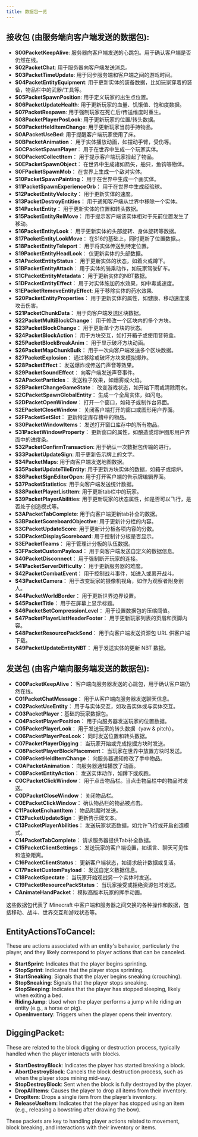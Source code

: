 ```yaml
---
title: 数据包一览
---
```


## 接收包 (由服务端向客户端发送的数据包):
- **S00PacketKeepAlive**: 服务器向客户端发送的心跳包。用于确认客户端是否仍然在线。
- **S02PacketChat**: 用于服务器向客户端发送消息。
- **S03PacketTimeUpdate**: 用于同步服务端和客户端之间的游戏时间。
- **S04PacketEntityEquipment**: 用于更新实体的装备数据，比如玩家穿着的装备，物品栏中的武器/工具等。
- **S05PacketSpawnPosition**: 用于定义玩家的出生点位置。
- **S06PacketUpdateHealth**: 用于更新玩家的血量、饥饿值、饱和度数据。
- **S07PacketRespawn**: 用于强制玩家在死亡后/传送维度时重生。
- **S08PacketPlayerPosLook**: 用于更新玩家的位置/转头数据。
- **S09PacketHeldItemChange**: 用于更新玩家当前手持物品。
- **S0APacketUseBed**: 用于提醒客户端玩家使用了床。
- **S0BPacketAnimation**： 用于实体播放动画，如摆动手臂，受伤等。
- **S0CPacketSpawnPlayer**： 用于在世界中生成一个玩家实体。
- **S0DPacketCollectItem**： 用于提示客户端玩家捡起了物品。
- **S0EPacketSpawnObject**： 在世界中生成诸如箭矢，船只，鱼钩等物体。
- **S0FPacketSpawnMob**： 在世界上生成一个敌对实体。
- **S10PacketSpawnPainting**： 用于在世界中生成一个画实体。
- **S11PacketSpawnExperienceOrb**： 用于在世界中生成经验球。
- **S12PacketEntityVelocity**： 用于更新实体的速度。
- **S13PacketDestroyEntities**： 用于通知客户端从世界中移除一个实体。
- **S14PacketEntity**： 用于更新实体的位置和转头数据。
- **S15PacketEntityRelMove**： 用于提示客户端该实体相对于先前位置发生了移动。
- **S16PacketEntityLook**： 用于更新实体的头部旋转、身体旋转等数据。
- **S17PacketEntityLookMove**： 在S16的基础上，同时更新了位置数据。。
- **S18PacketEntityTeleport**： 用于将实体传送到特定位置。
- **S19PacketEntityHeadLook**： 仅更新实体的头部数据。
- **S1APacketEntityStatus**： 用于更新实体的状态，如着火或蹲下。
- **S1BPacketEntityAttach**： 用于实体的骑乘动作，如玩家驾驶矿车。
- **S1CPacketEntityMetadata**： 用于更新实体的NBT数据。
- **S1DPacketEntityEffect**： 用于对实体施加药水效果，如中毒或速度。
- **S1EPacketRemoveEntityEffect**: 用于移除实体的药水效果.
- **S20PacketEntityProperties**： 用于更新实体的属性，如健康、移动速度或攻击伤害。
- **S21PacketChunkData**： 用于向客户端发送区块数据。
- **S22PacketMultiBlockChange**： 用于修改一个区块内的多个方块。
- **S23PacketBlockChange**： 用于更新单个方块的状态。
- **S24PacketBlockAction**： 用于方块交互，如打开箱子或使用音符盒。
- **S25PacketBlockBreakAnim**： 用于显示破坏方块动画。
- **S26PacketMapChunkBulk**： 用于一次向客户端发送多个区块数据。
- **S27PacketExplosion**： 通过移除或破坏方块来模拟爆炸。
- **S28PacketEffect**： 发送爆炸或传送门声音等效果。
- **S29PacketSoundEffect**： 向客户端发送声音事件。
- **S2APacketParticles**： 发送粒子效果，如烟雾或火焰。
- **S2BPacketChangeGameState**： 改变游戏状态，如开始下雨或清除雨水。
- **S2CPacketSpawnGlobalEntity**： 生成一个全局实体，如闪电。
- **S2DPacketOpenWindow**： 打开一个窗口，如箱子或制作台界面。
- **S2EPacketCloseWindow**： 关闭客户端打开的窗口或图形用户界面。
- **S2FPacketSetSlot**： 更新特定库存槽中的物品。
- **S30PacketWindowItems**： 发送打开窗口库存中的所有物品。
- **S31PacketWindowProperty**： 更新窗口的属性，如酿造或熔炉图形用户界面中的进度条。
- **S32PacketConfirmTransaction**: 用于确认一次数据包传输的进行。
- **S33PacketUpdateSign**: 用于更新告示牌上的文字。
- **S34PacketMaps**: 用于向客户端发送地图数据。
- **S35PacketUpdateTileEntity**: 用于更新方块实体的数据，如箱子或熔炉。
- **S36PacketSignEditorOpen**: 用于打开客户端的告示牌编辑界面。
- **S37PacketStatistics**: 用于向客户端发送统计数据。
- **S38PacketPlayerListItem**: 用于更新tab栏中的玩家。
- **S39PacketPlayerAbilities**: 用于更新玩家的状态属性，如是否可以飞行，是否处于创造模式等。
- **S3APacketTabComplete**: 用于向客户端更新tab补全的数据。
- **S3BPacketScoreboardObjective**: 用于更新计分栏的内容。
- **S3CPacketUpdateScore**: 用于更新计分板各项内容的分数。
- **S3DPacketDisplayScoreboard**: 用于控制计分板是否显示。
- **S3EPacketTeams**： 用于管理计分板的队伍数据。
- **S3FPacketCustomPayload**： 用于向客户端发送自定义的数据信息。
- **S40PacketDisconnect**： 用于强制断开玩家的连接。
- **S41PacketServerDifficulty**： 用于更新服务器的难度。
- **S42PacketCombatEvent**： 用于控制战斗事件，如进入或离开战斗。
- **S43PacketCamera**： 用于改变玩家的摄像机视角，如作为观察者附身别人。
- **S44PacketWorldBorder**： 用于更新世界边界设置。
- **S45PacketTitle**： 用于在屏幕上显示标题。
- **S46PacketSetCompressionLevel**： 用于设置数据包的压缩阈值。
- **S47PacketPlayerListHeaderFooter**： 用于更新玩家列表的页眉和页脚内容。
- **S48PacketResourcePackSend**： 用于向客户端发送资源包 URL 供客户端下载。
- **S49PacketUpdateEntityNBT**： 用于发送实体的更新 NBT 数据。

## 发送包 (由客户端向服务端发送的数据包):
- **C00PacketKeepAlive**： 客户端向服务器发送的心跳包，用于确认客户端仍然在线。
- **C01PacketChatMessage**： 用于从客户端向服务器发送聊天信息。
- **C02PacketUseEntity**： 用于与实体交互，如攻击实体或与实体交互。
- **C03PacketPlayer**：基础的玩家数据包。
- **C04PacketPlayerPosition**： 用于向服务器发送玩家的位置数据。
- **C05PacketPlayerLook**： 用于发送玩家的转头数据（yaw & pitch）。
- **C06PacketPlayerPosLook**： 同时发送位置和转头数据。
- **C07PacketPlayerDigging**： 当玩家开始或完成挖掘方块时发送。
- **C08PacketPlayerBlockPlacement**： 当玩家在世界中放置方块时发送。
- **C09PacketHeldItemChange**： 向服务器通知修改了手中物品。
- **C0APacketAnimation**： 向服务器通知播放了动画。
- **C0BPacketEntityAction**： 发送实体动作，如蹲下或疾跑。
- **C0CPacketClickWindow**： 用于点击物品栏。当点击物品栏中的物品时发送。
- **C0DPacketCloseWindow**： 关闭物品栏。
- **C0EPacketClickWindow**： 确认物品栏的物品被点击。
- **C11PacketEnchantItem**： 物品附魔时发送。
- **C12PacketUpdateSign**： 更新告示牌文本。
- **C13PacketPlayerAbilities**： 发送玩家状态数据，如允许飞行或开启创造模式。
- **C14PacketTabComplete**： 请求服务器提供Tab补全数据。
- **C15PacketClientSettings**： 发送玩家的客户端设置，如语言、聊天可见性和渲染距离。
- **C16PacketClientStatus**： 更新客户端状态，如请求统计数据或复活。
- **C17PacketCustomPayload**： 发送自定义数据信息。
- **C18PacketSpectate**： 当玩家开始观战另一个实体时发送。
- **C19PacketResourcePackStatus**： 当玩家接受或拒绝资源包时发送。
- **CAnimateHandPacket**： 模拟高版本玩家的挥手动画。

这些数据包代表了 Minecraft 中客户端和服务器之间交换的各种操作和数据，包括移动、战斗、世界交互和游戏状态等。

## EntityActionsToCancel:
These are actions associated with an entity's behavior, particularly the player, and they likely correspond to player actions that can be canceled.

- **StartSprint**: Indicates that the player begins sprinting.
- **StopSprint**: Indicates that the player stops sprinting.
- **StartSneaking**: Signals that the player begins sneaking (crouching).
- **StopSneaking**: Signals that the player stops sneaking.
- **StopSleeping**: Indicates that the player has stopped sleeping, likely when exiting a bed.
- **RidingJump**: Used when the player performs a jump while riding an entity (e.g., a horse or pig).
- **OpenInventory**: Triggers when the player opens their inventory.

## DiggingPacket:
These are related to the block digging or destruction process, typically handled when the player interacts with blocks.

- **StartDestroyBlock**: Indicates the player has started breaking a block.
- **AbortDestroyBlock**: Cancels the block destruction process, such as when the player stops mining mid-way.
- **StopDestroyBlock**: Sent when the block is fully destroyed by the player.
- **DropAllItems**: Causes the player to drop all items from their inventory.
- **DropItem**: Drops a single item from the player’s inventory.
- **ReleaseUseItem**: Indicates that the player has stopped using an item (e.g., releasing a bowstring after drawing the bow).

These packets are key to handling player actions related to movement, block breaking, and interactions with their inventory or items.
